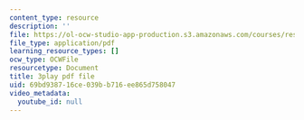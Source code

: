 ```yaml
---
content_type: resource
description: ''
file: https://ol-ocw-studio-app-production.s3.amazonaws.com/courses/res-14-001-abdul-latif-jameel-poverty-action-lab-executive-training-evaluating-social-programs-2009-spring-2009/69bd938716ce039bb716ee865d758047_Hz1S82W8F04.pdf
file_type: application/pdf
learning_resource_types: []
ocw_type: OCWFile
resourcetype: Document
title: 3play pdf file
uid: 69bd9387-16ce-039b-b716-ee865d758047
video_metadata:
  youtube_id: null
---
```


